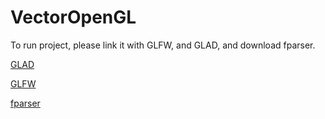 # VectorOpenGL
 
To run project, please link it with GLFW, and GLAD, and download fparser.

[GLAD](https://glad.dav1d.de/)

[GLFW](https://www.glfw.org/)

[fparser](http://warp.povusers.org/FunctionParser/)
